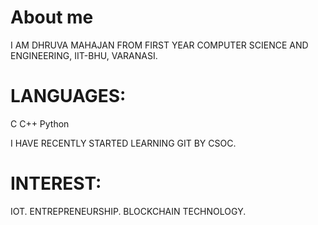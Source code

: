 # About me
I AM DHRUVA MAHAJAN FROM FIRST YEAR COMPUTER SCIENCE AND ENGINEERING, IIT-BHU, VARANASI.

# LANGUAGES:
C
C++
Python

I HAVE RECENTLY STARTED LEARNING GIT BY CSOC. 

# INTEREST:
IOT.
ENTREPRENEURSHIP.
BLOCKCHAIN TECHNOLOGY.


